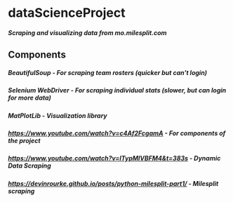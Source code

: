# dataScienceProject
##### Scraping and visualizing data from mo.milesplit.com

## Components
##### BeautifulSoup - For scraping team rosters (quicker but can't login)
##### Selenium WebDriver - For scraping individual stats (slower, but can login for more data)
##### MatPlotLib - Visualization library

##### https://www.youtube.com/watch?v=c4Af2FcgamA - For components of the project
##### https://www.youtube.com/watch?v=lTypMlVBFM4&t=383s - Dynamic Data Scraping
##### https://devinrourke.github.io/posts/python-milesplit-part1/ - Milesplit scraping
